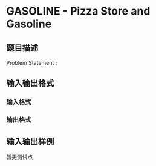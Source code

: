 # GASOLINE - Pizza Store and Gasoline

## 题目描述

Problem Statement :

## 输入输出格式

### 输入格式

### 输出格式

## 输入输出样例

暂无测试点

